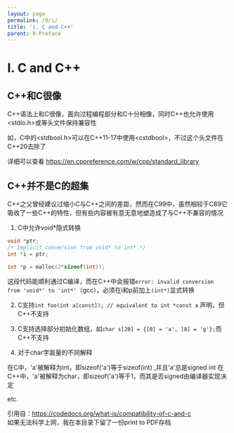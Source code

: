 ```yaml
---
layout: page
permalink: /0/i/
title: 'i. C and C++'
parent: 0-Preface
---
```


# I. C and C++

## C++和C很像

C++语法上和C很像，面向过程编程部分和C十分相像，同时C++也允许使用<stdio.h>或<cstdio>等头文件保持兼容性

如，C中的<stdbool.h>可以在C++11-17中使用\<cstdbool>，不过这个头文件在C++20去除了

详细可以查看 https://en.cppreference.com/w/cpp/standard_library

## C++并不是C的超集

C++之父曾经建议过缩小C与C++之间的差距，然而在C99中，虽然相较于C89它吸收了一些C++的特性，但有些内容被有意无意地塑造成了与C++不兼容的情况

1. C中允许void*隐式转换

```C
void *ptr;
/* Implicit conversion from void* to int* */
int *i = ptr;

int *p = malloc(2*sizeof(int));
```
这段代码能顺利通过C编译，而在C++中会报错`error: invalid conversion from 'void*' to 'int*'`（gcc），必须在i和p前加上`(int*)`显式转换


2. C支持`int foo(int a[const]); // equivalent to int *const a` 声明，但C++不支持


3. C支持选择部分初始化数组，如`char s[20] = {[0] = 'a', [8] = 'g'};`而C++不支持


4. 对于char字面量的不同解释

在C中，'a'被解释为int，即sizeof('a')等于sizeof(int) ,并且'a'总是signed int
在C++中，'a'被解释为char，即sizeof('a')等于1，而其是否signed由编译器实现决定

etc.

引用自：https://codedocs.org/what-is/compatibility-of-c-and-c  
如果无法科学上网，我在本目录下留了一份print to PDF存档
